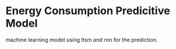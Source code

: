 # Energy Consumption Predicitive Model

machine learning model using ltsm and rnn for the prediction.
